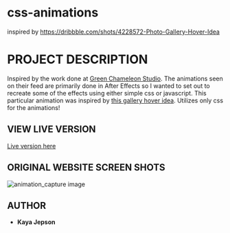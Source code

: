 # css-animations
inspired by https://dribbble.com/shots/4228572-Photo-Gallery-Hover-Idea

# PROJECT DESCRIPTION
Inspired by the work done at [Green Chameleon Studio](https://dribbble.com/greenchameleon "Green Chameleon Studio").
The animations seen on their feed are primarily done in After Effects so I wanted to set out to recreate some of the effects using either simple css or javascript.
This particular animation was inspired by [this gallery hover idea](https://dribbble.com/shots/4228572-Photo-Gallery-Hover-Idea "Green Chameleon animation").
Utilizes only css for the animations!

## VIEW LIVE VERSION

[Live version here](https://kayajepson.github.io/css-animations/ "mountain animation")

## ORIGINAL WEBSITE SCREEN SHOTS

![animation_capture image](/assets/capture.gif)

## AUTHOR

-   **Kaya Jepson**

